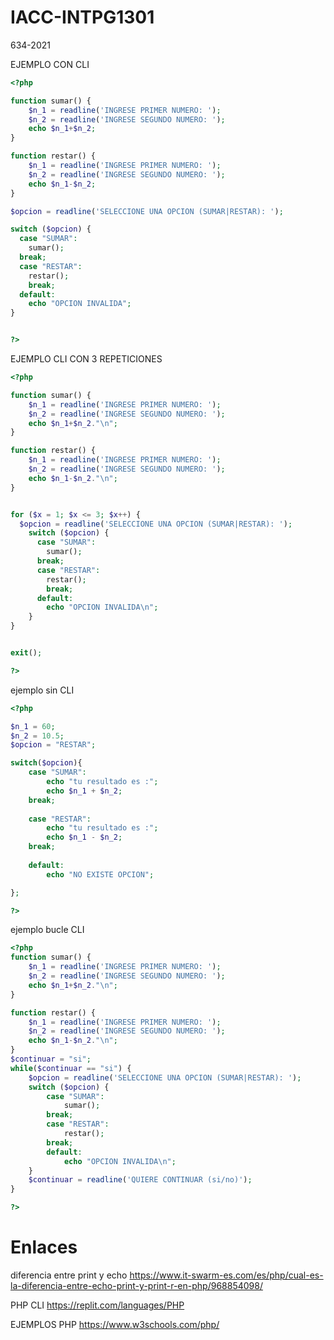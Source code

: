 # IACC-INTPG1301
634-2021

EJEMPLO CON CLI
```php
<?php

function sumar() {
	$n_1 = readline('INGRESE PRIMER NUMERO: ');
	$n_2 = readline('INGRESE SEGUNDO NUMERO: ');
    echo $n_1+$n_2;
}

function restar() {
  	$n_1 = readline('INGRESE PRIMER NUMERO: ');
	$n_2 = readline('INGRESE SEGUNDO NUMERO: ');
    echo $n_1-$n_2;
}

$opcion = readline('SELECCIONE UNA OPCION (SUMAR|RESTAR): ');

switch ($opcion) {
  case "SUMAR":
    sumar();
  break;
  case "RESTAR":
    restar();
    break;
  default:
    echo "OPCION INVALIDA";
}


?>
```


EJEMPLO CLI CON 3 REPETICIONES
```php
<?php

function sumar() {
	$n_1 = readline('INGRESE PRIMER NUMERO: ');
	$n_2 = readline('INGRESE SEGUNDO NUMERO: ');
    echo $n_1+$n_2."\n";
}

function restar() {
  	$n_1 = readline('INGRESE PRIMER NUMERO: ');
	$n_2 = readline('INGRESE SEGUNDO NUMERO: ');
    echo $n_1-$n_2."\n";
}


for ($x = 1; $x <= 3; $x++) {
  $opcion = readline('SELECCIONE UNA OPCION (SUMAR|RESTAR): ');
	switch ($opcion) {
	  case "SUMAR":
	    sumar();
	  break;
	  case "RESTAR":
	    restar();
	    break;
	  default:
	    echo "OPCION INVALIDA\n";
	}
}


exit();

?>
```


ejemplo sin CLI
```php
<?php

$n_1 = 60;
$n_2 = 10.5;
$opcion = "RESTAR";

switch($opcion){
	case "SUMAR":
    	echo "tu resultado es :";
        echo $n_1 + $n_2;
    break;
    
    case "RESTAR":
    	echo "tu resultado es :";
    	echo $n_1 - $n_2;
    break;
    
    default:
    	echo "NO EXISTE OPCION";

};

?>
```



ejemplo bucle CLI
```php
<?php
function sumar() {
	$n_1 = readline('INGRESE PRIMER NUMERO: ');
	$n_2 = readline('INGRESE SEGUNDO NUMERO: ');
    echo $n_1+$n_2."\n";
}

function restar() {
  	$n_1 = readline('INGRESE PRIMER NUMERO: ');
	$n_2 = readline('INGRESE SEGUNDO NUMERO: ');
    echo $n_1-$n_2."\n";
}
$continuar = "si";
while($continuar == "si") {
	$opcion = readline('SELECCIONE UNA OPCION (SUMAR|RESTAR): ');
	switch ($opcion) {
		case "SUMAR":
			sumar();
		break;
		case "RESTAR":
			restar();
		break;
		default:
			echo "OPCION INVALIDA\n";
	}
	$continuar = readline('QUIERE CONTINUAR (si/no)');
}

?>
```
# Enlaces
diferencia entre print y echo
https://www.it-swarm-es.com/es/php/cual-es-la-diferencia-entre-echo-print-y-print-r-en-php/968854098/

PHP CLI
https://replit.com/languages/PHP

EJEMPLOS PHP
https://www.w3schools.com/php/
